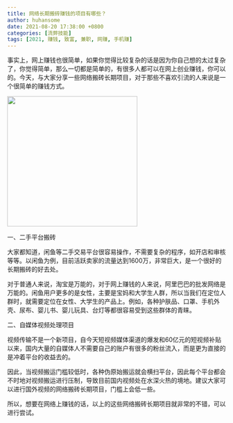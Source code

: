 ```yaml
---
title: 网络长期搬砖赚钱的项目有哪些？
author: huhansome
date: 2021-08-20 17:38:00 +0800
categories: [流弊技能]
tags: [2021, 赚钱, 致富, 兼职, 网赚, 手机赚]
---
```



事实上，网上赚钱也很简单，如果你觉得比较复杂的话是因为你自己想的太过复杂了，你觉得简单，那么一切都是简单的，有很多人都可以在网上创业赚钱，你可以的。今天，与大家分享一些网络搬砖长期项目，对于那些不喜欢引流的人来说是一个很简单的赚钱方式。

<img src="http://www.jinduoxia.com.cn/d/file/2020-01-28/48712a83b4e954f7d784f84647e5d232.jpg" style="width: 300px; height: 300px;"/>

一、二手平台搬砖

大家都知道，闲鱼等二手交易平台很容易操作，不需要复杂的程序，如开店和审核等等。以闲鱼为例，目前活跃卖家的流量达到1600万，非常巨大，是一个很好的长期搬砖的好去处。

对于普通人来说，淘宝是万能的，对于网上赚钱的人来说，阿里巴巴的批发网络是万能的。闲鱼用户更多的是女性，主要是宝妈和大学生人群，所以当我们在定位人群时，就需要定位在女性、大学生的产品上。例如，各种护肤品、口罩、手机外壳、尿布、婴儿书、婴儿玩具、台灯等都很容易受到这些群体的青睐。

二、自媒体视频处理项目

视频传输不是一个新项目，自今天短视频媒体渠道的爆发和60亿元的短视频补贴以来，国内大量的自媒体人不需要自己的账户有很多的粉丝流入，而是更为直接的是冲着平台的收益去的。

因此，当视频搬运门槛较低时，各种伪原始搬运就会横扫平台，因此每个平台都会不时地对视频搬运进行压制，导致目前国内视频处在水深火热的境地。建议大家可以进行国外视频的网络搬砖长期项目，门槛上会低一些。

所以，想要在网络上赚钱的话，以上的这些网络搬砖长期项目就非常的不错，可以进行尝试。